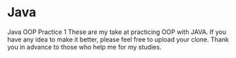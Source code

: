 # Java
Java OOP Practice 1
These are my take at practicing OOP with JAVA. If you have any idea to make it better, please feel free to upload your clone. Thank you in advance to those who help me for my studies.
